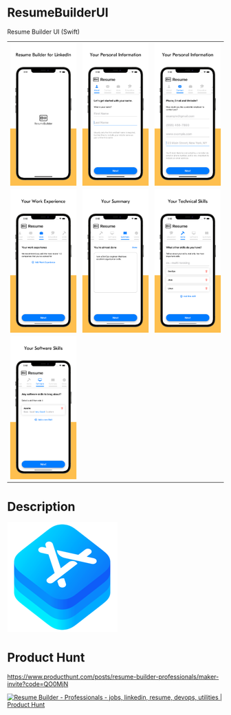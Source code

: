 # ResumeBuilderUI
Resume Builder UI (Swift)

<table>
    <tr>
        <td><img src="Screenshots/screenshot_1.png"></td>
        <td><img src="Screenshots/screenshot_2.png"></td>
        <td><img src="Screenshots/screenshot_3.png"></td>
    </tr>
    <tr>
        <td><img src="Screenshots/screenshot_4.png"></td>
        <td><img src="Screenshots/screenshot_5.png"></td>
        <td><img src="Screenshots/screenshot_6.png"></td>
    </tr>
    <tr>
        <td><img src="Screenshots/screenshot_7.png"></td>
    </tr>
</table>

# Description
![](Screenshots/demo.png)

# Product Hunt

https://www.producthunt.com/posts/resume-builder-professionals/maker-invite?code=QO0MjN

<a href="https://www.producthunt.com/posts/resume-builder-professionals?utm_source=badge-featured&utm_medium=badge&utm_souce=badge-resume-builder-professionals" target="_blank"><img src="https://api.producthunt.com/widgets/embed-image/v1/featured.svg?post_id=305715&theme=light" alt="Resume Builder - Professionals - jobs, linkedin, resume, devops, utilities | Product Hunt" style="width: 250px; height: 54px;" width="250" height="54" /></a>
